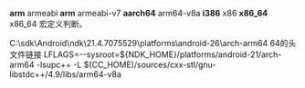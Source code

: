 __arm__             armeabi
__arm__             armeabi-v7
__aarch64__         arm64-v8a
__i386__            x86
__x86_64__          x86_64
宏定义判断。

C:\sdk\Android\ndk\21.4.7075529\platforms\android-26\arch-arm64
64的头文件链接
LFLAGS=--sysroot=${NDK_HOME}/platforms/android-21/arch-arm64 -lsupc++ -L $(CC_HOME)/sources/cxx-stl/gnu-libstdc++/4.9/libs/arm64-v8a
